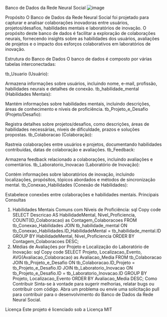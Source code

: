 

Banco de Dados da Rede Neural Social
![image](https://github.com/JonasLeiteProgramador/Rede-Neural-Social/assets/139612792/27230e7b-2568-4bef-a22c-01aa5f04b656)

Propósito
O Banco de Dados da Rede Neural Social foi projetado para capturar e analisar colaborações inovadoras entre usuários, projetos/desafios, habilidades mentais e laboratórios de inovação. O propósito deste banco de dados é facilitar a exploração de colaborações neurais, fornecendo insights sobre as habilidades dos usuários, avaliações de projetos e o impacto dos esforços colaborativos em laboratórios de inovação.

Estrutura do Banco de Dados
O banco de dados é composto por várias tabelas interconectadas:

tb_Usuario (Usuário):

Armazena informações sobre usuários, incluindo nome, e-mail, profissão, habilidades neurais e detalhes de conexão.
tb_habilidade_mental (Habilidades Mentais):

Mantém informações sobre habilidades mentais, incluindo descrições, áreas de conhecimento e níveis de proficiência.
tb_Projeto_e_Desafio (Projeto/Desafio):

Registra detalhes sobre projetos/desafios, como descrições, áreas de habilidades necessárias, níveis de dificuldade, prazos e soluções propostas.
tb_Colaboracao (Colaboração):

Rastreia colaborações entre usuários e projetos, documentando habilidades contribuídas, datas de colaboração e avaliações.
tb_Feedback:

Armazena feedback relacionado a colaborações, incluindo avaliações e comentários.
tb_Laboratorio_Inovacao (Laboratório de Inovação):

Contém informações sobre laboratórios de inovação, incluindo localizações, propósitos, tópicos abordados e métodos de sincronização mental.
tb_Conexao_Habilidades (Conexão de Habilidades):

Estabelece conexões entre colaborações e habilidades mentais.
Principais Consultas
1. Habilidades Mentais Comuns com Níveis de Proficiência:
sql
Copy code
SELECT Descricao AS HabilidadeMental, Nivel_Proficiencia, COUNT(ID_Colaboracao) as Contagem_Colaboracoes
FROM tb_Conexao_Habilidades
JOIN tb_habilidade_mental ON tb_Conexao_Habilidades.ID_HabilidadeMental = tb_habilidade_mental.ID
GROUP BY HabilidadeMental, Nivel_Proficiencia
ORDER BY Contagem_Colaboracoes DESC;
2. Médias de Avaliações por Projeto e Localização do Laboratório de Inovação:
sql
Copy code
SELECT Projeto, Localizacao_Evento, AVG(Avaliacao_Colaboracao) as Avaliacao_Media
FROM tb_Colaboracao
JOIN tb_Projeto_e_Desafio ON tb_Colaboracao.ID_Projeto = tb_Projeto_e_Desafio.ID
JOIN tb_Laboratorio_Inovacao ON tb_Projeto_e_Desafio.ID = tb_Laboratorio_Inovacao.ID
GROUP BY Projeto, Localizacao_Evento
ORDER BY Avaliacao_Media DESC;
Como Contribuir
Sinta-se à vontade para sugerir melhorias, relatar bugs ou contribuir com código. Abra um problema ou envie uma solicitação pull para contribuir para o desenvolvimento do Banco de Dados da Rede Neural Social.

Licença
Este projeto é licenciado sob a Licença MIT 
